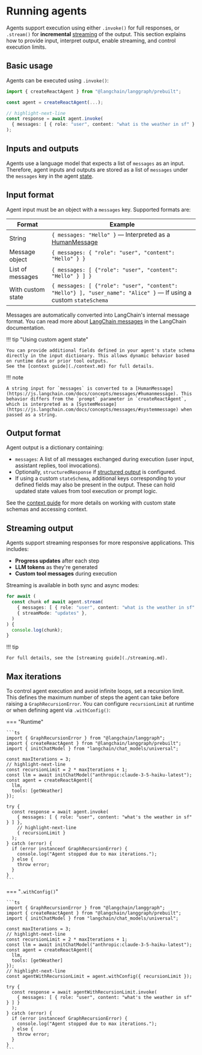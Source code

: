 # Running agents


Agents support execution using either `.invoke()` for full responses, or `.stream()` for **incremental** [streaming](#streaming-output) of the output. This section explains how to provide input, interpret output, enable streaming, and control execution limits.


## Basic usage

Agents can be executed using `.invoke()`:

```ts
import { createReactAgent } from "@langchain/langgraph/prebuilt";

const agent = createReactAgent(...);

// highlight-next-line
const response = await agent.invoke(
  { messages: [ { role: "user", content: "what is the weather in sf" } ] }
);
```

## Inputs and outputs

Agents use a language model that expects a list of `messages` as an input. Therefore, agent inputs and outputs are stored as a list of `messages` under the `messages` key in the agent [state](../concepts/low_level.md#working-with-messages-in-graph-state).

## Input format

Agent input must be an object with a `messages` key. Supported formats are:

| Format             | Example                                                                                                                       |
|--------------------|-------------------------------------------------------------------------------------------------------------------------------|
| String             | `{ messages: "Hello" }`  — Interpreted as a [HumanMessage](https://js.langchain.com/docs/concepts/messages/#humanmessage) |
| Message object | `{ messages: { "role": "user", "content": "Hello" } }`                                                                          |
| List of messages   | `{ messages: [ {"role": "user", "content": "Hello" } ] }`                                                                        |
| With custom state  | `{ messages: [ {"role": "user", "content": "Hello"} ], "user_name": "Alice" }` — If using a custom `stateSchema`               |

Messages are automatically converted into LangChain's internal message format. You can read
more about [LangChain messages](https://js.langchain.com/docs/concepts/messages/#langchain-messages) in the LangChain documentation.

!!! tip "Using custom agent state"

    You can provide additional fields defined in your agent's state schema directly in the input dictionary. This allows dynamic behavior based on runtime data or prior tool outputs.  
    See the [context guide](./context.md) for full details.

!!! note

    A string input for `messages` is converted to a [HumanMessage](https://js.langchain.com/docs/concepts/messages/#humanmessage). This behavior differs from the `prompt` parameter in `createReactAgent`, which is interpreted as a [SystemMessage](https://js.langchain.com/docs/concepts/messages/#systemmessage) when passed as a string.


## Output format

Agent output is a dictionary containing:

- `messages`: A list of all messages exchanged during execution (user input, assistant replies, tool invocations).
- Optionally, `structuredResponse` if [structured output](./agents.md#structured-output) is configured.
- If using a custom `stateSchema`, additional keys corresponding to your defined fields may also be present in the output. These can hold updated state values from tool execution or prompt logic.

See the [context guide](./context.md) for more details on working with custom state schemas and accessing context.

## Streaming output

Agents support streaming responses for more responsive applications. This includes:

- **Progress updates** after each step
- **LLM tokens** as they're generated
- **Custom tool messages** during execution

Streaming is available in both sync and async modes:

```ts
for await (
  const chunk of await agent.stream(
    { messages: [ { role: "user", content: "what is the weather in sf" } ] },
    { streamMode: "updates" },
  )
) {
  console.log(chunk);
}
```

!!! tip

    For full details, see the [streaming guide](./streaming.md).

## Max iterations

To control agent execution and avoid infinite loops, set a recursion limit. This defines the maximum number of steps the agent can take before raising a `GraphRecursionError`. You can configure `recursionLimit` at runtime or when defining agent via `.withConfig()`:

=== "Runtime"

    ```ts
    import { GraphRecursionError } from "@langchain/langgraph";
    import { createReactAgent } from "@langchain/langgraph/prebuilt";
    import { initChatModel } from "langchain/chat_models/universal";

    const maxIterations = 3;
    // highlight-next-line
    const recursionLimit = 2 * maxIterations + 1;
    const llm = await initChatModel("anthropic:claude-3-5-haiku-latest");
    const agent = createReactAgent({
      llm,
      tools: [getWeather]
    });

    try {
      const response = await agent.invoke(
        { messages: [ { role: "user", content: "what's the weather in sf" } ] },
        // highlight-next-line
        { recursionLimit }
      );
    } catch (error) {
      if (error instanceof GraphRecursionError) {
        console.log("Agent stopped due to max iterations.");
      } else {
        throw error;
      }
    }
    ```

=== "`.withConfig()`"

    ```ts
    import { GraphRecursionError } from "@langchain/langgraph";
    import { createReactAgent } from "@langchain/langgraph/prebuilt";
    import { initChatModel } from "langchain/chat_models/universal";

    const maxIterations = 3;
    // highlight-next-line
    const recursionLimit = 2 * maxIterations + 1;
    const llm = await initChatModel("anthropic:claude-3-5-haiku-latest");
    const agent = createReactAgent({
      llm,
      tools: [getWeather]
    });
    // highlight-next-line
    const agentWithRecursionLimit = agent.withConfig({ recursionLimit });

    try {
      const response = await agentWithRecursionLimit.invoke(
        { messages: [ { role: "user", content: "what's the weather in sf" } ] }
      );
    } catch (error) {
      if (error instanceof GraphRecursionError) {
        console.log("Agent stopped due to max iterations.");
      } else {
        throw error;
      }
    }
    ```
